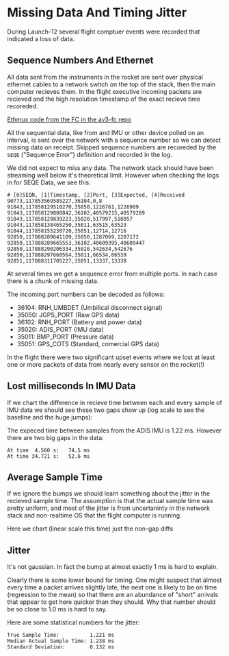
# Missing Data And Timing Jitter

During Launch-12 several flight comptuer events were recorded that indicated a loss of data.

## Sequence Numbers And Ethernet

All data sent from the instruments in the rocket are sent over physical ethernet cables to a network switch on the top of the stack, then the main computer recieves them. In the flight executive incoming packets are recieved and the high resolution timestamp of the exact recieve time recoreded.

[Ethmux code from the FC in the av3-fc repo](https://github.com/psas/av3-fc/blob/master/src/ethmux.c#L81)

All the sequential data, like from and IMU or other device polled on an interval, is sent over the network with a sequence number so we can detect missing data on receipt. Skipped sequence numbers are recoreded by the `SEQE` ("Sequence Error") definition and recorded in the log.

We did not expect to miss any data. The network stack should have been streaming well below it's theoretical limit. However when checking the logs in for SEQE Data, we see this:



    # [0]SEQN, [1]Timestamp, [2]Port, [3]Expected, [4]Received
    90773,117853569585227,36104,0,8
    91043,117858129510270,35050,1226761,1226909
    91043,117858129808842,36102,40579215,40579289
    91043,117858129839223,35020,517997,518057
    91043,117858138465250,35011,63515,63523
    91044,117858155230720,35051,12714,12716
    92850,117888289641109,35050,1287069,1287172
    92850,117888289665553,36102,40609395,40609447
    92850,117888290206334,35020,542634,542676
    92850,117888297660564,35011,66534,66539
    92851,117888311705227,35051,13337,13338
    


At several times we get a sequence error from multiple ports. In each case there is a chunk of missing data.

The incoming port numbers can be decoded as follows:

 - 36104: RNH_UMBDET (Umbilical disconnect signal)
 - 35050: JGPS_PORT (Raw GPS data)
 - 36102: RNH_PORT (Battery and power data)
 - 35020: ADIS_PORT (IMU data)
 - 35011: BMP_PORT (Pressure data)
 - 35051: GPS_COTS (Standard, comercial GPS data)
 
In the flight there were two significant upset events where we lost at least one or more packets of data from nearly every sensor on the rocket(!)

## Lost milliseconds In IMU Data

If we chart the difference in recieve time between each and every sample of IMU data we should see these two gaps show up (log scale to see the baseline and the huge jumps):







The expeced time between samples from the ADIS IMU is 1.22 ms. However there are two big gaps in the data:



    At time  4.560 s:   74.5 ms
    At time 34.721 s:   52.6 ms


## Average Sample Time

If we ignore the bumps we should learn something about the jitter in the recieved sample time. The assumption is that the actual sample time was pretty uniform, and most of the jitter is from uncertaninty in the network stack and non-realtime OS that the flight computer is running.

Here we chart (linear scale this time) just the non-gap diffs





## Jitter





It's not gaussian. In fact the bump at almost exactly 1 ms is hard to explain.

Clearly there is some lower bound for timing. One might suspect that almost every time a packet arrives slightly late, the next one is likely to be on time (regression to the mean) so that there are an abundance of "short" arrivals that appear to get here quicker than they should. Why that number should be so close to 1.0 ms is hard to say.

Here are some statistical numbers for the jitter:



    True Sample Time:          1.221 ms
    Median Actual Sample Time: 1.238 ms
    Standard Deviation:        0.132 ms



